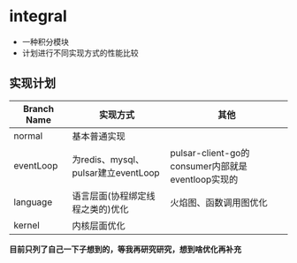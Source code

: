 # integral
- 一种积分模块
- 计划进行不同实现方式的性能比较





## 实现计划
| Branch Name | 实现方式 | 其他 |
| ----- | ---- | ---- |
| normal | 基本普通实现 |  |
| eventLoop | 为redis、mysql、pulsar建立eventLoop | pulsar-client-go的consumer内部就是eventloop实现的 |
| language | 语言层面(协程绑定线程之类的)优化 | 火焰图、函数调用图优化 |
| kernel | 内核层面优化 | |

**目前只列了自己一下子想到的，等我再研究研究，想到啥优化再补充**

